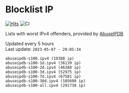 # Blocklist IP

[![Hits](https://hits.seeyoufarm.com/api/count/incr/badge.svg?url=https%3A%2F%2Fgithub.com%2Fborestad%2Fblocklist-ip%2F&count_bg=%2379C83D&title_bg=%23555555&icon=&icon_color=%23E7E7E7&title=hits&edge_flat=false)](https://hits.seeyoufarm.com)  ![CI](https://img.shields.io/github/workflow/status/borestad/blocklist-ip/CI?style=flat-square)

Lists with worst IPv4 offenders, provided by [AbuseIPDB](https://www.abuseipdb.com/)

<!-- FOOTER-PLACEHOLDER -->
Updated every 5 hours<br>
Last update: `2023-05-07 - 20:05:34`
```
abuseipdb-s100.ipv4 (19388 ip)
abuseipdb-s100-1d.ipv4 (36139 ip)
abuseipdb-s100-2d.ipv4 (46388 ip)
abuseipdb-s100-3d.ipv4 (52975 ip)
abuseipdb-s100-7d.ipv4 (67581 ip)
abuseipdb-s100-30d.ipv4 (105690 ip)
abuseipdb-s100-all.ipv4 (291738 ip)
```
